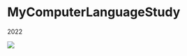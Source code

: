 # MyComputerLanguageStudy
2022

 <img src="https://img.shields.io/badge/C++-#00599C?style=flat&logo=C++&logoColor=white"/>
